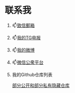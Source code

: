 # 联系我



1. 📫[致信郵箱](mailto:lifan@ncst.eu.org)

2. 📫[我的TG电报](https://t.me/ncstlifan)

3. 📫[我的微博](https://weibo.com/6623435006)

4. 📫[微信公衆平台](https://github.com/ncstlifan/ncstlifan/blob/49957a8184306ef62104e005844e4935decaf827/resource/%E5%BE%AE%E4%BF%A1%E5%85%AC%E4%BC%97%E5%8F%B7_%E5%8D%8E%E7%90%86%E5%B9%BC%E7%A8%9A%E5%9B%AD.jpg)

5. 我的Github仓库列表

   [部分公开和部分私有隐藏仓库](https://weibo.com/6623435006/4860676265214867)

   

